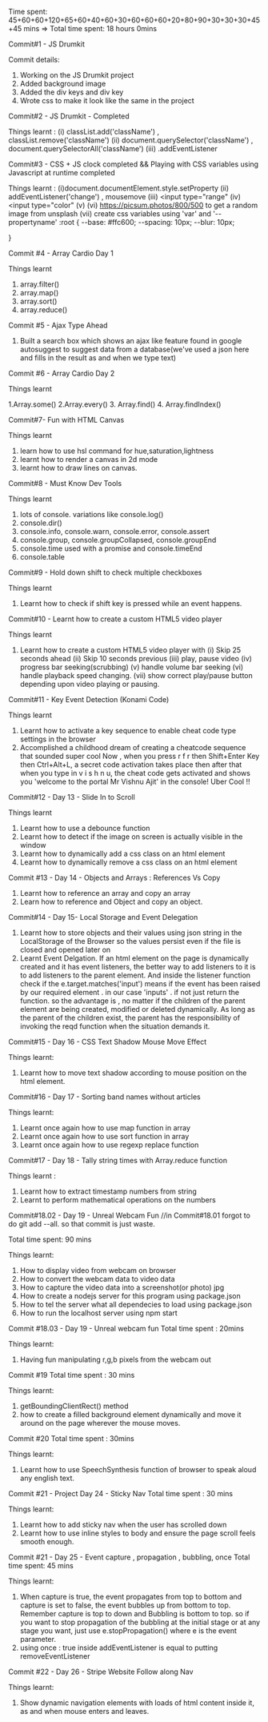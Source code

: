 Time spent: 45+60+60+120+65+60+40+60+30+60+60+60+20+80+90+30+30+30+45+45 mins
=> Total time spent: 18 hours 0mins



Commit#1 - JS Drumkit


Commit details:
1. Working on the JS Drumkit project
2. Added background image 
3. Added the div keys and div key 
4. Wrote css to make it look like the same in the project



Commit#2 - JS Drumkit - Completed


Things learnt :
(i) classList.add('className') , classList.remove('className')
(ii) document.querySelector('className') , document.querySelectorAll('className')
(iii) .addEventListener


Commit#3 - CSS + JS clock completed && Playing with CSS variables using Javascript at runtime completed


Things learnt :
(i)document.documentElement.style.setProperty
(ii) addEventListener('change') , mousemove
(iii) <input type="range"
(iv) <input type="color"
(v) <label for="component-name">
(vi) https://picsum.photos/800/500 to get a random image from unsplash
(vii)  create css variables using 'var' and '--propertyname'
:root
{
	--base: #ffc600;
	--spacing: 10px;
	--blur: 10px;

}


Commit #4 - Array Cardio Day 1

Things learnt
1. array.filter()
2. array.map()
3. array.sort()
4. array.reduce()


Commit #5 - Ajax Type Ahead

1. Built a search box which shows an ajax like feature found in google autosuggest to suggest data from a database(we've used a json here and fills in the result as and when we type text)

Commit #6 - Array Cardio Day 2

Things learnt

1.Array.some()
2.Array.every()
3. Array.find()
4. Array.findIndex()


Commit#7- Fun with HTML Canvas


Things learnt

1. learn how to use hsl command for hue,saturation,lightness
2. learnt how to render a canvas in 2d mode
3. learnt how to draw lines on canvas.


Commit#8 - Must Know Dev Tools

Things learnt

1. lots of console. variations
like
console.log()
2. console.dir()
3. console.info, console.warn, console.error, console.assert
4. console.group, console.groupCollapsed, console.groupEnd
5. console.time used with a promise and console.timeEnd
6. console.table


Commit#9 - Hold down shift to check multiple checkboxes

Things learnt
1. Learnt how to check if shift key is pressed while an event happens.


Commit#10 - Learnt how  to create a custom HTML5 video player 

Things learnt
1. Learnt how  to create a custom HTML5 video player with
(i) Skip 25 seconds ahead
(ii) Skip 10 seconds previous
(iii) play, pause video
(iv) progress bar seeking(scrubbing)
(v) handle volume bar seeking
(vi) handle playback speed changing.
(vii) show correct play/pause button depending upon video playing or pausing.

Commit#11  - Key Event Detection (Konami Code)

Things learnt
1. Learnt how to activate a key sequence to enable cheat code type settings in the browser
2. Accomplished a childhood dream of creating a cheatcode sequence that sounded super cool
Now , when you press r f r then Shift+Enter Key then Ctrl+Alt+L, a secret code activation takes place
then after that when you type in v i s h n u, the cheat code gets activated and shows you 'welcome to the portal Mr Vishnu Ajit' in the console! Uber Cool !!

Commit#12  - Day 13 - Slide In to Scroll

Things learnt
1. Learnt how to use a debounce function
2. Learnt how to detect if the image on screen is actually visible in the window
3. Learnt how to dynamically add a css class on an html element
4. Learnt how to dynamically remove a css class on an html element



Commit #13 - Day 14 - Objects and Arrays : References Vs Copy

1. Learnt how to reference an array and copy an array
2. Learn how to reference and Object and copy an object.


Commit#14 - Day 15- Local Storage and Event Delegation

1. Learnt how to store objects and their values using  json string in the LocalStorage of the Browser so the values persist even if the file is closed and opened later on
2. Learnt Event Delgation. If an html element on the page is dynamically created and it has event listeners, the better way to add listeners to it is to add listeners to the parent element. And inside the listener function check if the e.target.matches('input') means if the event has been raised by our required element . in our case 'inputs' . if not just return the function. so the advantage is , no matter if the children of the parent element are being created, modified or deleted dynamically. As long as the parent of the children exist, the parent has the responsibility of invoking the reqd function when the situation demands it.

Commit#15 - Day 16 - CSS Text Shadow Mouse Move Effect

Things learnt: 
1. Learnt how to move text shadow according to mouse position on the html element.

Commit#16 - Day 17 - Sorting band names without articles

Things learnt:
1. Learnt once again how to use map function in array
2. Learnt once again how to use sort function in array
3. Learnt once again how to use regexp replace function 



Commit#17 - Day 18 - Tally string times with Array.reduce function

Things learnt :

1. Learnt how to extract timestamp numbers from string
2. Learnt to perform mathematical operations on the numbers

Commit#18.02 - Day 19 - Unreal Webcam Fun //in Commit#18.01 forgot to do git add --all. so that commit is just waste.

Total time spent: 90 mins

Things learnt:

1. How to display video from webcam on browser
2. How to convert the webcam data to video data
3. How to capture the video data into a screenshot(or photo) jpg
4. How to create a nodejs server for this program using package.json
5. How to tel the server what all dependecies to load using package.json
6. How to run the localhost server using npm start


Commit #18.03 - Day 19 - Unreal webcam fun
Total time spent : 20mins

Things learnt:
1. Having fun manipulating r,g,b pixels from the webcam out



Commit #19
Total time spent : 30 mins

Things learnt:
1. getBoundingClientRect() method
2. how to create a filled background element dynamically and move it around on the page wherever the mouse moves.

Commit #20
Total time spent : 30mins

Things learnt:
1. Learnt how to use SpeechSynthesis function of browser to speak aloud any english text.


Commit #21 - Project Day 24 - Sticky Nav
Total time spent : 30 mins

Things learnt: 

1. Learnt how to add sticky nav when the user has scrolled down
2. Learnt how to use inline styles to body and ensure the page scroll feels smooth enough.


Commit #21 - Day 25 - Event capture , propagation , bubbling, once
Total time spent: 45 mins

Things learnt:

1. When capture is true, the event propagates from top to bottom
and capture is set to false, the event bubbles up from bottom to top.
Remember capture is top to down
and Bubbling is bottom to top. so if you want to stop propagation of the bubbling at the initial stage
or at any stage you want, just use e.stopPropagation() where e is the event parameter.
2. using once : true inside addEventListener is equal to putting removeEventListener


Commit #22 - Day 26 - Stripe Website Follow along Nav

Things learnt:
1. Show dynamic navigation elements with loads of html content inside it, as and when mouse enters and leaves.